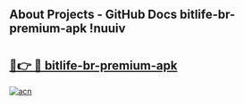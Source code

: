 ## About Projects - GitHub Docs bitlife-br-premium-apk !nuuiv

# <h2><a href="https://andorid.site?title=bitlife-br-premium-apk&ref=14PRO">🔗👉 🔴 bitlife-br-premium-apk</a></h2>

[![acn](https://github.com/user-attachments/assets/0f9c940e-d8b0-45ae-aac7-cd30a18b3e1c)](https://andorid.site?title=bitlife-br-premium-apk&ref=14PRO)

